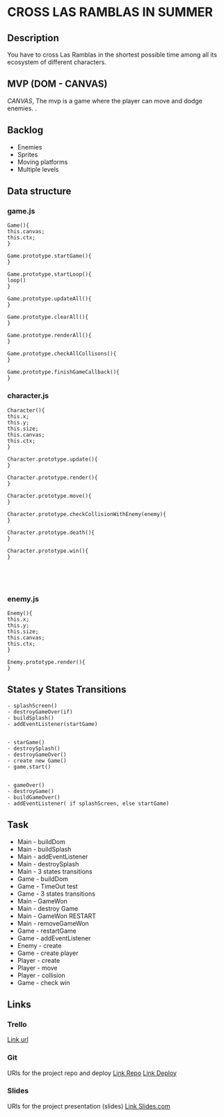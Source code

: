 # CROSS LAS RAMBLAS IN SUMMER

## Description

You have to cross Las Ramblas in the shortest possible time among all its ecosystem of different characters.


## MVP (DOM - CANVAS)
*CANVAS*, The mvp is a game where the player can move and dodge enemies.
.


## Backlog
- Enemies
- Sprites
- Moving platforms
- Multiple levels


## Data structure
### game.js
```
Game(){
this.canvas;
this.ctx;
}

Game.prototype.startGame(){
}

Game.prototype.startLoop(){
loop()
}

Game.prototype.updateAll(){
}

Game.prototype.clearAll(){
}

Game.prototype.renderAll(){
}

Game.prototype.checkAllCollisons(){
}

Game.prototype.finishGameCallback(){
}
```

### character.js
```
Character(){
this.x;
this.y;
this.size;
this.canvas;
this.ctx;
}

Character.prototype.update(){
}

Character.prototype.render(){
}

Character.prototype.move(){
}

Character.prototype.checkCollisionWithEnemy(enemy){
}

Character.prototype.death(){
}

Character.prototype.win(){
}





```

### enemy.js
```
Enemy(){
this.x;
this.y;
this.size;
this.canvas;
this.ctx;
}

Enemy.prototype.render(){
}
```


## States y States Transitions
```
- splashScreen()
- destroyGameOver(if)
- buildSplash()
- addEventListener(startGame)


- starGame()
- destroySplash()
- destroyGameOver()
- create new Game()
- game.start()


- gameOver()
- destroyGame()
- buildGameOver()
- addEventListener( if splashScreen, else startGame) 
```

## Task
- Main - buildDom
- Main - buildSplash
- Main - addEventListener
- Main - destroySplash
- Main - 3 states transitions
- Game - buildDom
- Game - TimeOut test
- Game - 3 states transitions
- Main - GameWon
- Main - destroy Game
- Main - GameWon RESTART
- Main - removeGameWon
- Game - restartGame
- Game - addEventListener
- Enemy - create
- Game - create player
- Player - create
- Player - move
- Player - collision
- Game - check win

## Links


### Trello
[Link url](https://trello.com)


### Git
URls for the project repo and deploy
[Link Repo](https://github.com/damianrgues)
[Link Deploy]()


### Slides
URls for the project presentation (slides)
[Link Slides.com](http://slides.com)
